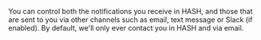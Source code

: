 You can control both the notifications you receive in HASH, and those that are sent to you via other channels such as email, text message or Slack (if enabled). By default, we'll only ever contact you in HASH and via email.
